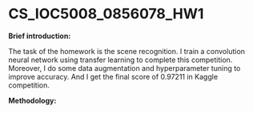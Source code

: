 # CS_IOC5008_0856078_HW1

**Brief introduction:**

  The task of the homework is the scene recognition. I train a convolution neural network using transfer learning to complete this competition. Moreover, I do some data augmentation and hyperparameter tuning to improve accuracy. And I get the final score of 0.97211 in Kaggle competition.

**Methodology:**
